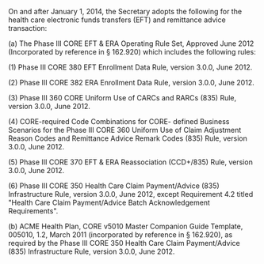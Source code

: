 On and after January 1, 2014, the Secretary adopts the following for the health care electronic funds transfers (EFT) and remittance advice transaction:

(a) The Phase III CORE EFT & ERA Operating Rule Set, Approved June 2012 (Incorporated by reference in § 162.920) which includes the following rules:

(1) Phase III CORE 380 EFT Enrollment Data Rule, version 3.0.0, June 2012.
 
(2) Phase III CORE 382 ERA Enrollment Data Rule, version 3.0.0, June 2012.

(3) Phase III 360 CORE Uniform Use of CARCs and RARCs (835) Rule, version 3.0.0, June 2012.

(4) CORE-required Code Combinations for CORE- defined Business Scenarios for the Phase III CORE 360 Uniform Use of Claim Adjustment Reason Codes and Remittance Advice Remark Codes (835) Rule, version 3.0.0, June 2012.

(5) Phase III CORE 370 EFT & ERA Reassociation (CCD+/835) Rule, version 3.0.0, June 2012.

(6) Phase III CORE 350 Health Care Claim Payment/Advice (835) Infrastructure Rule, version 3.0.0, June 2012, except Requirement 4.2 titled "Health Care Claim Payment/Advice Batch Acknowledgement Requirements".

(b) ACME Health Plan, CORE v5010 Master Companion Guide Template, 005010, 1.2, March 2011 (incorporated by reference in § 162.920), as required by the Phase III CORE 350 Health Care Claim Payment/Advice (835) Infrastructure Rule, version 3.0.0, June 2012.
